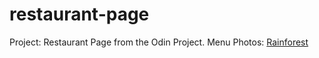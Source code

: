 # restaurant-page
Project: Restaurant Page from the Odin Project.
Menu Photos: [Rainforest](https://www.rainforestcruises.com/guides/myanmar-food)
